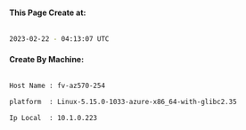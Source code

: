 
   
#### This Page Create at:

```bash

2023-02-22 - 04:13:07 UTC

```

#### Create By Machine:

```bash

Host Name : fv-az570-254

platform  : Linux-5.15.0-1033-azure-x86_64-with-glibc2.35

Ip Local  : 10.1.0.223

```

